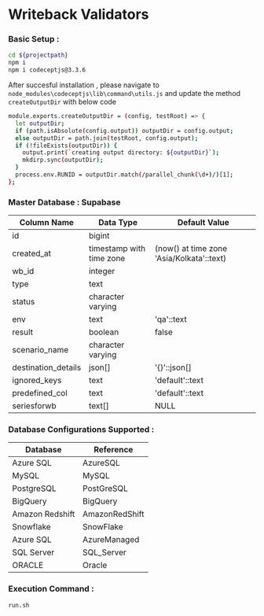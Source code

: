 # Writeback Validators

### Basic Setup :

```sh
cd ${projectpath}
npm i
npm i codeceptjs@3.3.6
```

After succesful installation , please navigate to `node_modules\codeceptjs\lib\command\utils.js` and update the method `createOutputDir` with below code

```sh
module.exports.createOutputDir = (config, testRoot) => {
  let outputDir;
  if (path.isAbsolute(config.output)) outputDir = config.output;
  else outputDir = path.join(testRoot, config.output);
  if (!fileExists(outputDir)) {
    output.print(`creating output directory: ${outputDir}`);
    mkdirp.sync(outputDir);
  }
  process.env.RUNID = outputDir.match(/parallel_chunk(\d+)/)[1];
};

```

### Master Database : Supabase

| Column Name         | Data Type                | Default Value                             |
| ------------------- | ------------------------ | ----------------------------------------- |
| id                  | bigint                   |                                           |
| created_at          | timestamp with time zone | (now() at time zone 'Asia/Kolkata'::text) |
| wb_id               | integer                  |                                           |
| type                | text                     |                                           |
| status              | character varying        |                                           |
| env                 | text                     | 'qa'::text                                |
| result              | boolean                  | false                                     |
| scenario_name       | character varying        |                                           |
| destination_details | json[]                   | '{}'::json[]                              |
| ignored_keys        | text                     | 'default'::text                           |
| predefined_col      | text                     | 'default'::text                           |
| seriesforwb         | text[]                   | NULL                                      |

### Database Configurations Supported :

| Database        | Reference      |
| --------------- | -------------- |
| Azure SQL       | AzureSQL       |
| MySQL           | MySQL          |
| PostgreSQL      | PostGreSQL     |
| BigQuery        | BigQuery       |
| Amazon Redshift | AmazonRedShift |
| Snowflake       | SnowFlake      |
| Azure SQL       | AzureManaged   |
| SQL Server      | SQL_Server     |
| ORACLE          | Oracle         |

### Execution Command :

```sh
run.sh
```
